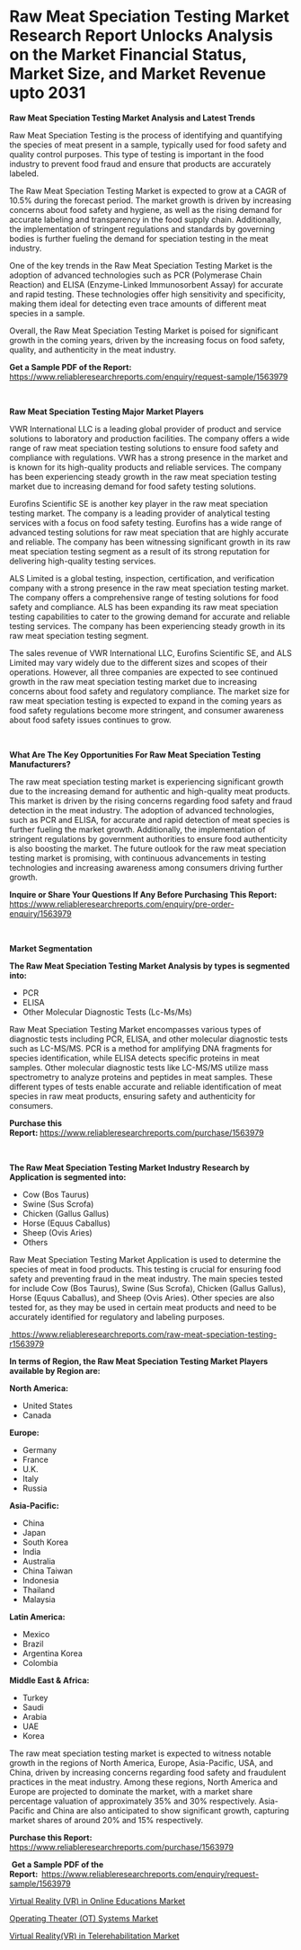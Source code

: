<p><h1>Raw Meat Speciation Testing Market Research Report Unlocks Analysis on the Market Financial Status, Market Size, and Market Revenue upto 2031</h1></p><p><strong>Raw Meat Speciation Testing Market Analysis and Latest Trends</strong></p>
<p><p>Raw Meat Speciation Testing is the process of identifying and quantifying the species of meat present in a sample, typically used for food safety and quality control purposes. This type of testing is important in the food industry to prevent food fraud and ensure that products are accurately labeled.</p><p>The Raw Meat Speciation Testing Market is expected to grow at a CAGR of 10.5% during the forecast period. The market growth is driven by increasing concerns about food safety and hygiene, as well as the rising demand for accurate labeling and transparency in the food supply chain. Additionally, the implementation of stringent regulations and standards by governing bodies is further fueling the demand for speciation testing in the meat industry.</p><p>One of the key trends in the Raw Meat Speciation Testing Market is the adoption of advanced technologies such as PCR (Polymerase Chain Reaction) and ELISA (Enzyme-Linked Immunosorbent Assay) for accurate and rapid testing. These technologies offer high sensitivity and specificity, making them ideal for detecting even trace amounts of different meat species in a sample.</p><p>Overall, the Raw Meat Speciation Testing Market is poised for significant growth in the coming years, driven by the increasing focus on food safety, quality, and authenticity in the meat industry.</p></p>
<p><strong>Get a Sample PDF of the Report:&nbsp;</strong> <a href="https://www.reliableresearchreports.com/enquiry/request-sample/1563979">https://www.reliableresearchreports.com/enquiry/request-sample/1563979</a></p>
<p>&nbsp;</p>
<p><strong>Raw Meat Speciation Testing Major Market Players</strong></p>
<p><p>VWR International LLC is a leading global provider of product and service solutions to laboratory and production facilities. The company offers a wide range of raw meat speciation testing solutions to ensure food safety and compliance with regulations. VWR has a strong presence in the market and is known for its high-quality products and reliable services. The company has been experiencing steady growth in the raw meat speciation testing market due to increasing demand for food safety testing solutions.</p><p>Eurofins Scientific SE is another key player in the raw meat speciation testing market. The company is a leading provider of analytical testing services with a focus on food safety testing. Eurofins has a wide range of advanced testing solutions for raw meat speciation that are highly accurate and reliable. The company has been witnessing significant growth in its raw meat speciation testing segment as a result of its strong reputation for delivering high-quality testing services.</p><p>ALS Limited is a global testing, inspection, certification, and verification company with a strong presence in the raw meat speciation testing market. The company offers a comprehensive range of testing solutions for food safety and compliance. ALS has been expanding its raw meat speciation testing capabilities to cater to the growing demand for accurate and reliable testing services. The company has been experiencing steady growth in its raw meat speciation testing segment.</p><p>The sales revenue of VWR International LLC, Eurofins Scientific SE, and ALS Limited may vary widely due to the different sizes and scopes of their operations. However, all three companies are expected to see continued growth in the raw meat speciation testing market due to increasing concerns about food safety and regulatory compliance. The market size for raw meat speciation testing is expected to expand in the coming years as food safety regulations become more stringent, and consumer awareness about food safety issues continues to grow.</p></p>
<p>&nbsp;</p>
<p><strong>What Are The Key Opportunities For Raw Meat Speciation Testing Manufacturers?</strong></p>
<p><p>The raw meat speciation testing market is experiencing significant growth due to the increasing demand for authentic and high-quality meat products. This market is driven by the rising concerns regarding food safety and fraud detection in the meat industry. The adoption of advanced technologies, such as PCR and ELISA, for accurate and rapid detection of meat species is further fueling the market growth. Additionally, the implementation of stringent regulations by government authorities to ensure food authenticity is also boosting the market. The future outlook for the raw meat speciation testing market is promising, with continuous advancements in testing technologies and increasing awareness among consumers driving further growth.</p></p>
<p><strong>Inquire or Share Your Questions If Any Before Purchasing This Report:</strong> <a href="https://www.reliableresearchreports.com/enquiry/pre-order-enquiry/1563979">https://www.reliableresearchreports.com/enquiry/pre-order-enquiry/1563979</a></p>
<p>&nbsp;</p>
<p><strong>Market Segmentation</strong></p>
<p><strong>The Raw Meat Speciation Testing Market Analysis by types is segmented into:</strong></p>
<p><ul><li>PCR</li><li>ELISA</li><li>Other Molecular Diagnostic Tests (Lc-Ms/Ms)</li></ul></p>
<p><p>Raw Meat Speciation Testing Market encompasses various types of diagnostic tests including PCR, ELISA, and other molecular diagnostic tests such as LC-MS/MS. PCR is a method for amplifying DNA fragments for species identification, while ELISA detects specific proteins in meat samples. Other molecular diagnostic tests like LC-MS/MS utilize mass spectrometry to analyze proteins and peptides in meat samples. These different types of tests enable accurate and reliable identification of meat species in raw meat products, ensuring safety and authenticity for consumers.</p></p>
<p><strong>Purchase this Report:&nbsp;</strong><a href="https://www.reliableresearchreports.com/purchase/1563979">https://www.reliableresearchreports.com/purchase/1563979</a></p>
<p>&nbsp;</p>
<p><strong>The Raw Meat Speciation Testing Market Industry Research by Application is segmented into:</strong></p>
<p><ul><li>Cow (Bos Taurus)</li><li>Swine (Sus Scrofa)</li><li>Chicken (Gallus Gallus)</li><li>Horse (Equus Caballus)</li><li>Sheep (Ovis Aries)</li><li>Others</li></ul></p>
<p><p>Raw Meat Speciation Testing Market Application is used to determine the species of meat in food products. This testing is crucial for ensuring food safety and preventing fraud in the meat industry. The main species tested for include Cow (Bos Taurus), Swine (Sus Scrofa), Chicken (Gallus Gallus), Horse (Equus Caballus), and Sheep (Ovis Aries). Other species are also tested for, as they may be used in certain meat products and need to be accurately identified for regulatory and labeling purposes.</p></p>
<p><a href="https://www.reliableresearchreports.com/raw-meat-speciation-testing-r1563979">&nbsp;https://www.reliableresearchreports.com/raw-meat-speciation-testing-r1563979</a></p>
<p><strong>In terms of Region, the Raw Meat Speciation Testing Market Players available by Region are:</strong></p>
<p>
    <p> <strong> North America: </strong>
        <ul>
            <li>United States</li>
            <li>Canada</li>
        </ul>
        </p> 
    <p> <strong> Europe: </strong>
        <ul>
            <li>Germany</li>
            <li>France</li>
            <li>U.K.</li>
            <li>Italy</li>
            <li>Russia</li>
        </ul>
        </p> 
    <p> <strong> Asia-Pacific: </strong>
        <ul>
            <li>China</li>
            <li>Japan</li>
            <li>South Korea</li>
            <li>India</li>
            <li>Australia</li>
            <li>China Taiwan</li>
            <li>Indonesia</li>
            <li>Thailand</li>
            <li>Malaysia</li>
        </ul>
        </p> 
    <p> <strong> Latin America: </strong>
        <ul>
            <li>Mexico</li>
            <li>Brazil</li>
            <li>Argentina Korea</li>
            <li>Colombia</li>
        </ul>
        </p> 
    <p> <strong> Middle East & Africa: </strong>
        <ul>
            <li>Turkey</li>
            <li>Saudi</li>
            <li>Arabia</li>
            <li>UAE</li>
            <li>Korea</li>
        </ul>
    </p>
    </p>
<p><p>The raw meat speciation testing market is expected to witness notable growth in the regions of North America, Europe, Asia-Pacific, USA, and China, driven by increasing concerns regarding food safety and fraudulent practices in the meat industry. Among these regions, North America and Europe are projected to dominate the market, with a market share percentage valuation of approximately 35% and 30% respectively. Asia-Pacific and China are also anticipated to show significant growth, capturing market shares of around 20% and 15% respectively.</p></p>
<p><strong>Purchase this Report: </strong><a href="https://www.reliableresearchreports.com/purchase/1563979">https://www.reliableresearchreports.com/purchase/1563979</a></p>
<p>&nbsp;<strong>Get a Sample PDF of the Report:&nbsp;&nbsp;</strong><a href="https://www.reliableresearchreports.com/enquiry/request-sample/1563979">https://www.reliableresearchreports.com/enquiry/request-sample/1563979</a></p>
<p><strong></strong></p>
<p><p><a href="https://github.com/markusgodoy/Market-Research-Report-List-4/blob/main/virtual-reality-vr-in-online-educations-market.md">Virtual Reality (VR) in Online Educations Market</a></p><p><a href="https://github.com/vimar16th/Market-Research-Report-List-5/blob/main/operating-theater-ot-systems-market.md">Operating Theater (OT) Systems Market</a></p><p><a href="https://github.com/luckyshygirl/Market-Research-Report-List-5/blob/main/virtual-realityvr-in-telerehabilitation-market.md">Virtual Reality(VR) in Telerehabilitation Market</a></p></p>